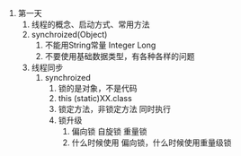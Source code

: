 1. 第一天
   1. 线程的概念、启动方式、常用方法
   2. synchroized(Object)
      1. 不能用String常量 Integer Long
      2. 不要使用基础数据类型，有各种各样的问题
   3. 线程同步
      1. synchroized
         1. 锁的是对象，不是代码
         2. this (static)XX.class
         3. 锁定方法，非锁定方法 同时执行
         4. 锁升级
            1. 偏向锁 自旋锁 重量锁
            2. 什么时候使用 偏向锁，什么时候使用重量级锁